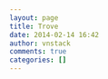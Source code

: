 ```yaml
---
layout: page
title: Trove
date: 2014-02-14 16:42
author: vnstack
comments: true
categories: []
---
```



